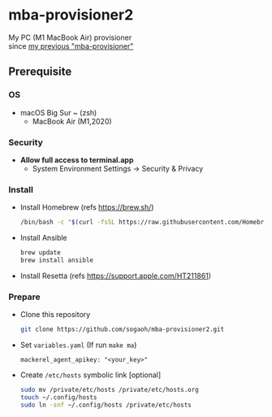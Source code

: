 # mba-provisioner2
My PC (M1 MacBook Air) provisioner  
since [my previous "mba-provisioner"](https://github.com/sogaoh/mba-provisioner)

## Prerequisite

### OS
- macOS Big Sur ~  (zsh)
  - MacBook Air (M1,2020)

### Security
- **Allow full access to terminal.app**
    - System Environment Settings -> Security & Privacy 

### Install
- Install Homebrew (refs https://brew.sh/)
  ```zsh
  /bin/bash -c "$(curl -fsSL https://raw.githubusercontent.com/Homebrew/install/HEAD/install.sh)"
  ```

- Install Ansible
  ```zsh
  brew update
  brew install ansible
  ```

- Install Resetta (refs https://support.apple.com/HT211861)


### Prepare
- Clone this repository
  ```zsh
  git clone https://github.com/sogaoh/mba-provisioner2.git
  ```

- Set `variables.yaml` (If run `make ma`)
  ```
  mackerel_agent_apikey: "<your_key>"
  ```

- Create `/etc/hosts` symbolic link [optional]
  ```zsh
  sudo mv /private/etc/hosts /private/etc/hosts.org
  touch ~/.config/hosts
  sudo ln -snf ~/.config/hosts /private/etc/hosts
  ``` 
